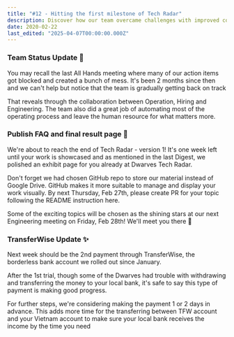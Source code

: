```yaml
---
title: "#12 - Hitting the first milestone of Tech Radar"
description: Discover how our team overcame challenges with improved collaboration, automated processes, and upcoming Tech Radar highlights, plus updates on smoother TransferWise payments.
date: 2020-02-22
last_edited: "2025-04-07T00:00:00.000Z"
---
```


### Team Status Update 📢

You may recall the last All Hands meeting where many of our action items got blocked and created a bunch of mess. It's been 2 months since then and we can't help but notice that the team is gradually getting back on track

That reveals through the collaboration between Operation, Hiring and Engineering. The team also did a great job of automating most of the operating process and leave the human resource for what matters more.

### Publish FAQ and final result page 📍

We're about to reach the end of Tech Radar - version 1! It's one week left until your work is showcased and as mentioned in the last Digest, we polished an exhibit page for you already at Dwarves Tech Radar.

Don't forget we had chosen GitHub repo to store our material instead of Google Drive. GitHub makes it more suitable to manage and display your work visually. By next Thursday, Feb 27th, please create PR for your topic following the README instruction here.

Some of the exciting topics will be chosen as the shining stars at our next Engineering meeting on Friday, Feb 28th! We'll meet you there 💪

### TransferWise Update ✨

Next week should be the 2nd payment through TransferWise, the borderless bank account we rolled out since January.

After the 1st trial, though some of the Dwarves had trouble with withdrawing and transferring the money to your local bank, it's safe to say this type of payment is making good progress.

For further steps, we're considering making the payment 1 or 2 days in advance. This adds more time for the transferring between TFW account and your Vietnam account to make sure your local bank receives the income by the time you need

